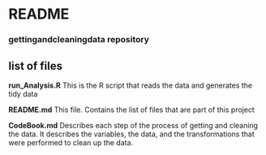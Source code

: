 # README

### gettingandcleaningdata repository

## list of files
<b>run_Analysis.R</b>     This is the R script that reads the data and generates the tidy data

<b>README.md</b>          This file. Contains the list of files that are part of this project

<b>CodeBook.md</b>        Describes each step of the process of getting and cleaning the data. It describes the variables, the data, and the transformations that were performed to clean up the data.


